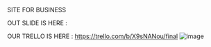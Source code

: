 SITE FOR BUSINESS



OUT SLIDE IS HERE : 



OUR TRELLO IS HERE : https://trello.com/b/X9sNANou/final
![image](https://user-images.githubusercontent.com/91417345/146787485-73d5f65b-51a1-411b-83ac-34054967ce85.png)

